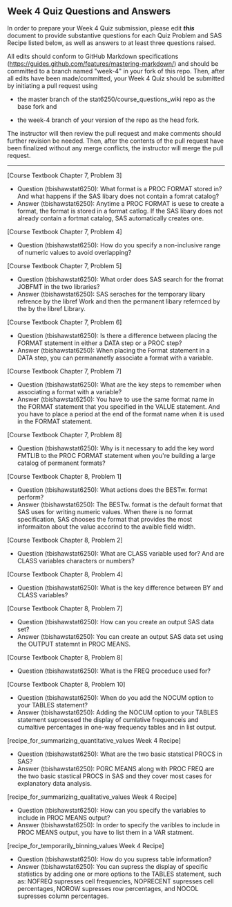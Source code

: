 ## Week 4 Quiz Questions and Answers

In order to prepare your Week 4 Quiz submission, please edit ***this*** document to provide substantive questions for each Quiz Problem and SAS Recipe listed below, as well as answers to at least three questions raised.

All edits should conform to GitHub Markdown specifications (https://guides.github.com/features/mastering-markdown/) and should be committed to a branch named "week-4" in your fork of this repo. Then, after all edits have been made/committed, your Week 4 Quiz should be submitted by initiating a pull request using

- the master branch of the stat6250/course_questions_wiki repo as the base fork and

- the week-4 branch of your version of the repo as the head fork.

The instructor will then review the pull request and make comments should further revision be needed. Then, after the contents of the pull request have been finalized without any merge conflicts, the instructor will merge the pull request.

********************************************************************************



[Course Textbook Chapter 7, Problem 3]
- Question (tbishawstat6250): What format is a PROC FORMAT stored in? And what happens if the SAS libary does not contain a fomrat catalog?   
- Answer (tbishawstat6250): Anytime a PROC FORMAT is uese to create a format, the format is stored in a format catlog. If the SAS libary does not already contain a fortmat catalog, SAS automatically creates one.  



[Course Textbook Chapter 7, Problem 4]
- Question (tbishawstat6250): How do you specify a non-inclusive range of numeric values to avoid overlapping?   



[Course Textbook Chapter 7, Problem 5]
- Question (tbishawstat6250): What order does SAS search for the fromat JOBFMT in the two libraries?   
- Answer (tbishawstat6250): SAS seraches for the temporary libary refrence by the libref Work and then the permanent libary refernced by the by the libref Library. 



[Course Textbook Chapter 7, Problem 6]
- Question (tbishawstat6250): Is there a difference between placing the FORMAT statement in either a DATA step or a PROC step?   
- Answer (tbishawstat6250): When placing the Format statement in a DATA step, you can permananetly associate a format with a variable. 



[Course Textbook Chapter 7, Problem 7]
- Question (tbishawstat6250): What are the key steps to remember when associating a format with a variable?  
- Answer (tbishawstat6250): You have to use the same format name in the FORMAT statement that you specified in the VALUE statement. And you have to place a period at the end of the format name when it is used in the FORMAT statement.  



[Course Textbook Chapter 7, Problem 8]
- Question (tbishawstat6250): Why is it necessary to add the key word FMTLIB to the PROC FORMAT statement when you're building a large catalog of permanent formats? 



[Course Textbook Chapter 8, Problem 1]
- Question (tbishawstat6250): What actions does the BESTw. format perform?    
- Answer (tbishawstat6250): The BESTw. format is the default format that SAS uses for writing numeric values. When there is no format specification, SAS chooses the format that provides the most informaiton about the value accorind to the avaible field width. 



[Course Textbook Chapter 8, Problem 2]
- Question (tbishawstat6250): What are CLASS variable used for? And are CLASS variables characters or numbers?  



[Course Textbook Chapter 8, Problem 4]
- Question (tbishawstat6250): What is the key difference between BY and CLASS variables?  



[Course Textbook Chapter 8, Problem 7]
- Question (tbishawstat6250): How can you create an output SAS data set?  
- Answer (tbishawstat6250): You can create an output SAS data set using the OUTPUT statemnt in PROC MEANS.  



[Course Textbook Chapter 8, Problem 8]
- Question (tbishawstat6250): What is the FREQ proceduce used for?   



[Course Textbook Chapter 8, Problem 10]
- Question (tbishawstat6250): When do you add the NOCUM option to your TABLES statement?  
- Answer (tbishawstat6250): Adding the NOCUM option to your TABLES statement suproessed the display of cumlative frequenceis and cumaltive percentages in one-way frequency tables and in list output.  



[recipe_for_summarizing_quantitative_values Week 4 Recipe]
- Question (tbishawstat6250): What are the two basic statstical PROCS in SAS?   
- Answer (tbishawstat6250): PORC MEANS along with PROC FREQ are the two basic stastical PROCS in SAS and they cover most cases for explanatory data analysis. 



[recipe_for_summarizing_qualitative_values Week 4 Recipe]
- Question (tbishawstat6250): How can you specify the variables to include in PROC MEANS output?
- Answer (tbishawstat6250): In order to specify the varibles to include in PROC MEANS output, you have to list them in a VAR statment. 



[recipe_for_temporarily_binning_values Week 4 Recipe]
- Question (tbishawstat6250): How do you supress table information?
- Answer (tbishawstat6250): You can supress the display of specific statistics by adding one or more options to the TABLES statement, such as: NOFREQ supresses cell frequencies, NOPRECENT supresses cell percentages, NOROW supresses row percentages, and NOCOL supresses column percentages. 




